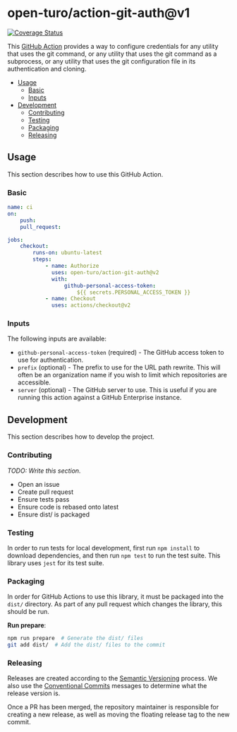 # open-turo/action-git-auth@v1

[![Coverage Status](https://coveralls.io/repos/github/open-turo/action-git-auth/badge.svg?branch=main)](https://coveralls.io/github/open-turo/action-git-auth?branch=main)

This [GitHub Action](https://docs.github.com/en/actions) provides a way to
configure credentials for any utility that uses the git command, or any utility
that uses the git command as a subprocess, or any utility that uses the git
configuration file in its authentication and cloning.

-   [Usage](#usage)
    -   [Basic](#basic)
    -   [Inputs](#inputs)
-   [Development](#development)
    -   [Contributing](#contributing)
    -   [Testing](#testing)
    -   [Packaging](#packaging)
    -   [Releasing](#releasing)

## Usage

This section describes how to use this GitHub Action.

### Basic

```yaml
name: ci
on:
    push:
    pull_request:

jobs:
    checkout:
        runs-on: ubuntu-latest
        steps:
            - name: Authorize
              uses: open-turo/action-git-auth@v2
              with:
                  github-personal-access-token:
                      ${{ secrets.PERSONAL_ACCESS_TOKEN }}
            - name: Checkout
              uses: actions/checkout@v2
```

### Inputs

The following inputs are available:

-   `github-personal-access-token` (required) - The GitHub access token to use
    for authentication.
-   `prefix` (optional) - The prefix to use for the URL path rewrite. This will
    often be an organization name if you wish to limit which repositories are
    accessible.
-   `server` (optional) - The GitHub server to use. This is useful if you are
    running this action against a GitHub Enterprise instance.

## Development

This section describes how to develop the project.

### Contributing

_TODO: Write this section._

-   Open an issue
-   Create pull request
-   Ensure tests pass
-   Ensure code is rebased onto latest
-   Ensure dist/ is packaged

### Testing

In order to run tests for local development, first run `npm install` to download
dependencies, and then run `npm test` to run the test suite. This library uses
`jest` for its test suite.

### Packaging

In order for GitHub Actions to use this library, it must be packaged into the
`dist/` directory. As part of any pull request which changes the library, this
should be run.

**Run prepare**:

```bash
npm run prepare  # Generate the dist/ files
git add dist/  # Add the dist/ files to the commit
```

### Releasing

Releases are created according to the [Semantic Versioning](https://semver.org/)
process. We also use the
[Conventional Commits](https://www.conventionalcommits.org/en/v1.0.0/) messages
to determine what the release version is.

Once a PR has been merged, the repository maintainer is responsible for creating
a new release, as well as moving the floating release tag to the new commit.
